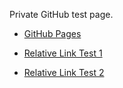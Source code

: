Private GitHub test page.

<!-- pull request test -->

- [GitHub Pages]( https://neelabo.github.io/Sandbox/)

- [Relative Link Test 1](docs)
- [Relative Link Test 2](docs/README.md)
